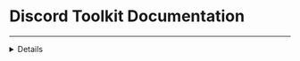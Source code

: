 # Discord Toolkit Documentation
---------------------------------------------------
<details>
## [Injection](https://g.com)
</details>
